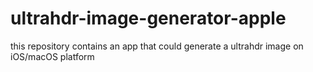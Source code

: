 # ultrahdr-image-generator-apple
this repository contains an app that could generate a ultrahdr image on iOS/macOS platform
